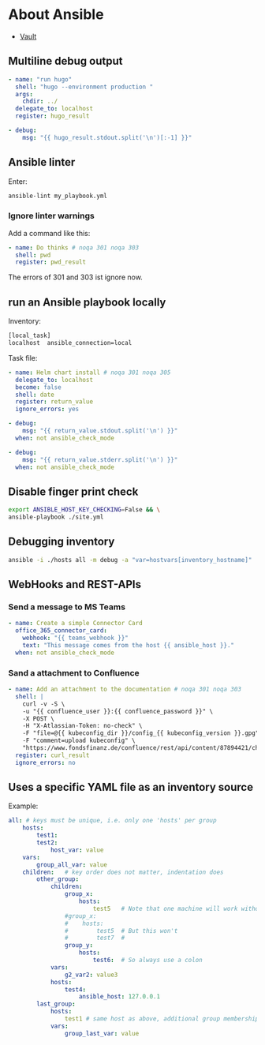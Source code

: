 About Ansible
=============

* [Vault](vault.md)


Multiline debug output
----------------------

```yaml
- name: "run hugo"
  shell: "hugo --environment production "
  args:
    chdir: ../
  delegate_to: localhost
  register: hugo_result

- debug:
    msg: "{{ hugo_result.stdout.split('\n')[:-1] }}"
```


Ansible linter
--------------

Enter:

```bash
ansible-lint my_playbook.yml
```

### Ignore linter warnings

Add a command like this:

```yaml
- name: Do thinks # noqa 301 noqa 303
  shell: pwd
  register: pwd_result
```

The errors of 301 and 303 ist ignore now.

run an Ansible playbook locally
-------------------------------

Inventory:

```bash
[local_task]
localhost  ansible_connection=local
```

Task file:

```yaml
- name: Helm chart install # noqa 301 noqa 305
  delegate_to: localhost
  become: false
  shell: date
  register: return_value
  ignore_errors: yes

- debug:
    msg: "{{ return_value.stdout.split('\n') }}"
  when: not ansible_check_mode

- debug:
    msg: "{{ return_value.stderr.split('\n') }}"
  when: not ansible_check_mode
```

Disable finger print check
--------------------------

```bash
export ANSIBLE_HOST_KEY_CHECKING=False && \
ansible-playbook ./site.yml
```

Debugging inventory
-------------------

```bash
ansible -i ./hosts all -m debug -a "var=hostvars[inventory_hostname]"
```

WebHooks and REST-APIs
----------------------

### Send a message to MS Teams

```yaml
- name: Create a simple Connector Card
  office_365_connector_card:
    webhook: "{{ teams_webhook }}"
    text: "This message comes from the host {{ ansible_host }}."
  when: not ansible_check_mode
```

### Sand a attachment to Confluence

```yaml
- name: Add an attachment to the documentation # noqa 301 noqa 303
  shell: |
    curl -v -S \
    -u "{{ confluence_user }}:{{ confluence_password }}" \
    -X POST \
    -H "X-Atlassian-Token: no-check" \
    -F "file=@{{ kubeconfig_dir }}/config_{{ kubeconfig_version }}.gpg" \
    -F "comment=upload kubeconfig" \
    "https://www.fondsfinanz.de/confluence/rest/api/content/87894421/child/attachment/"
  register: curl_result
  ignore_errors: no
```

Uses a specific YAML file as an inventory source
------------------------------------------------

Example:

```yaml
all: # keys must be unique, i.e. only one 'hosts' per group
    hosts:
        test1:
        test2:
            host_var: value
    vars:
        group_all_var: value
    children:   # key order does not matter, indentation does
        other_group:
            children:
                group_x:
                    hosts:
                        test5   # Note that one machine will work without a colon
                #group_x:
                #    hosts:
                #        test5  # But this won't
                #        test7  #
                group_y:
                    hosts:
                        test6:  # So always use a colon
            vars:
                g2_var2: value3
            hosts:
                test4:
                    ansible_host: 127.0.0.1
        last_group:
            hosts:
                test1 # same host as above, additional group membership
            vars:
                group_last_var: value

```
